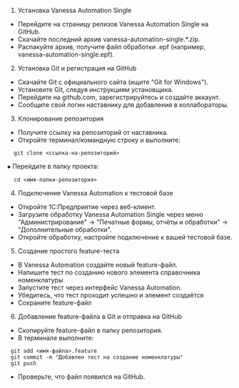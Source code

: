 1. Установка Vanessa Automation Single
   
* Перейдите на страницу релизов Vanessa Automation Single на GitHub.
* Скачайте последний архив vanessa-automation-single.*.zip.
* Распакуйте архив, получите файл обработки .epf (например, vanessa-automation-single.epf).

2. Установка Git и регистрация на GitHub
   
* Скачайте Git с официального сайта (ищите "Git for Windows").
* Установите Git, следуя инструкциям установщика.
* Перейдите на github.com, зарегистрируйтесь и создайте аккаунт.
* Сообщите свой логин наставнику для добавления в коллабораторы.

3. Клонирование репозитория
   
* Получите ссылку на репозиторий от наставника.
* Откройте терминал/командную строку и выполните:

```
  git clone <ссылка-на-репозиторий>
```

  
⦁ Перейдите в папку проекта:

```
  cd <имя-папки-репозитория>
```
  

4. Подключение Vanessa Automation к тестовой базе
   
* Откройте 1С:Предприятие через веб-клиент.
* Загрузите обработку Vanessa Automation Single через меню "Администрирование" → "Печатные формы, отчёты и обработки" → "Дополнительные обработки".
* Откройте обработку, настройте подключение к вашей тестовой базе.

5. Создание простого feature-теста
   
* В Vanessa Automation создайте новый feature-файл.
* Напишите тест по созданию нового элемента справочника номенклатуры
* Запустите тест через интерфейс Vanessa Automation.
* Убедитесь, что тест проходит успешно и элемент создаётся
* Сохраните feature-файл

6. Добавление feature-файла в Git и отправка на GitHub

* Скопируйте feature-файл в папку репозитория.
* В терминале выполните:

 ``` 
  git add <имя-файла>.feature
  git commit -m "Добавлен тест на создание номенклатуры"
  git push
```
  
* Проверьте, что файл появился на GitHub.
